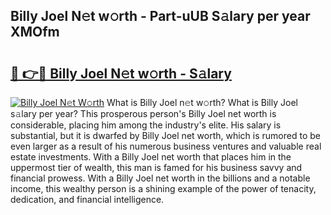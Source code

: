 ## Billy Joel N𝚎t w𝚘rth - Part-uUB S𝚊lary per year XMOfm

# <h2><a href="http://gc2tr6l.nevu.top/?p=Billy+Joel">🔗 👉🔴 Billy Joel N𝚎t w𝚘rth - S𝚊lary</a></h2>

[![Billy Joel N𝚎t W𝚘rth](https://i.imgur.com/Oavwk0R.jpeg)](http://gc2tr6l.nevu.top/?p=Billy+Joel)
What is Billy Joel n𝚎t w𝚘rth? What is Billy Joel s𝚊lary per year?
This prosperous person's Billy Joel net worth is considerable, placing him among the industry's elite. His salary is substantial, but it is dwarfed by Billy Joel net worth, which is rumored to be even larger as a result of his numerous business ventures and valuable real estate investments. With a Billy Joel net worth that places him in the uppermost tier of wealth, this man is famed for his business savvy and financial prowess. With a Billy Joel net worth in the billions and a notable income, this wealthy person is a shining example of the power of tenacity, dedication, and financial intelligence.
